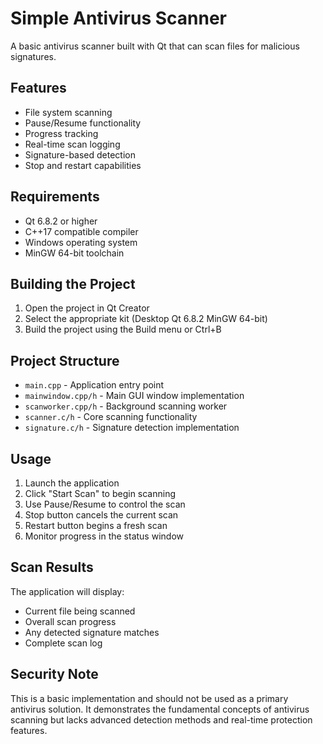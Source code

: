 # Simple Antivirus Scanner

A basic antivirus scanner built with Qt that can scan files for malicious signatures.

## Features

- File system scanning
- Pause/Resume functionality
- Progress tracking
- Real-time scan logging
- Signature-based detection
- Stop and restart capabilities

## Requirements

- Qt 6.8.2 or higher
- C++17 compatible compiler
- Windows operating system
- MinGW 64-bit toolchain

## Building the Project

1. Open the project in Qt Creator
2. Select the appropriate kit (Desktop Qt 6.8.2 MinGW 64-bit)
3. Build the project using the Build menu or Ctrl+B

## Project Structure

- `main.cpp` - Application entry point
- `mainwindow.cpp/h` - Main GUI window implementation
- `scanworker.cpp/h` - Background scanning worker
- `scanner.c/h` - Core scanning functionality
- `signature.c/h` - Signature detection implementation

## Usage

1. Launch the application
2. Click "Start Scan" to begin scanning
3. Use Pause/Resume to control the scan
4. Stop button cancels the current scan
5. Restart button begins a fresh scan
6. Monitor progress in the status window

## Scan Results

The application will display:
- Current file being scanned
- Overall scan progress
- Any detected signature matches
- Complete scan log

## Security Note

This is a basic implementation and should not be used as a primary antivirus solution. It demonstrates the fundamental concepts of antivirus scanning but lacks advanced detection methods and real-time protection features.
